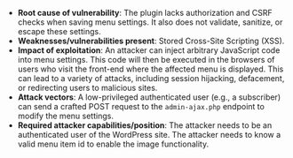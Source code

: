 - **Root cause of vulnerability**: The plugin lacks authorization and CSRF checks when saving menu settings. It also does not validate, sanitize, or escape these settings.
- **Weaknesses/vulnerabilities present**: Stored Cross-Site Scripting (XSS).
- **Impact of exploitation**: An attacker can inject arbitrary JavaScript code into menu settings. This code will then be executed in the browsers of users who visit the front-end where the affected menu is displayed. This can lead to a variety of attacks, including session hijacking, defacement, or redirecting users to malicious sites.
- **Attack vectors**: A low-privileged authenticated user (e.g., a subscriber) can send a crafted POST request to the `admin-ajax.php` endpoint to modify the menu settings.
- **Required attacker capabilities/position**: The attacker needs to be an authenticated user of the WordPress site. The attacker needs to know a valid menu item id to enable the image functionality.